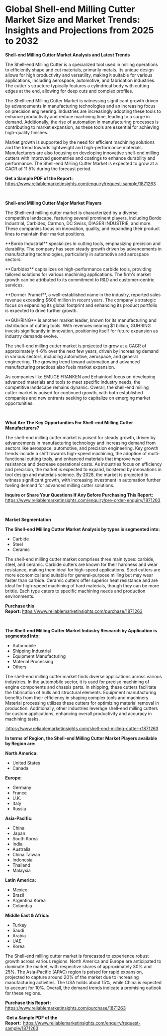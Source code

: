 <p><h1>Global Shell-end Milling Cutter Market Size and Market Trends: Insights and Projections from 2025 to 2032</h1></p><p><strong>Shell-end Milling Cutter Market Analysis and Latest Trends</strong></p>
<p><p>The Shell-end Milling Cutter is a specialized tool used in milling operations to efficiently shape and cut materials, primarily metals. Its unique design allows for high productivity and versatility, making it suitable for various applications, including aerospace, automotive, and fabrication industries. The cutter's structure typically features a cylindrical body with cutting edges at the end, allowing for deep cuts and complex profiles.</p><p>The Shell-end Milling Cutter Market is witnessing significant growth driven by advancements in manufacturing technologies and an increasing focus on precision engineering. Industries are increasingly adopting these tools to enhance productivity and reduce machining time, leading to a surge in demand. Additionally, the rise of automation in manufacturing processes is contributing to market expansion, as these tools are essential for achieving high-quality finishes.</p><p>Market growth is supported by the need for efficient machining solutions and the trend towards lightweight and high-performance materials. Manufacturers are also focusing on developing innovative shell-end milling cutters with improved geometries and coatings to enhance durability and performance. The Shell-end Milling Cutter Market is expected to grow at a CAGR of 11.5% during the forecast period.</p></p>
<p><strong>Get a Sample PDF of the Report:&nbsp;</strong> <a href="https://www.reliablemarketinsights.com/enquiry/request-sample/1871263?utm_campaign=2606&utm_medium=2&utm_source=Github&utm_content=ia&utm_term=12042025&utm_id=shell-end-milling-cutter">https://www.reliablemarketinsights.com/enquiry/request-sample/1871263</a></p>
<p>&nbsp;</p>
<p><strong>Shell-end Milling Cutter Major Market Players</strong></p>
<p><p>The Shell-end milling cutter market is characterized by a diverse competitive landscape, featuring several prominent players, including Bordo Industrial, Carbidex, Carmon, DC Swiss, DIAGER INDUSTRIE, and more. These companies focus on innovation, quality, and expanding their product lines to maintain their market positions.</p><p>**Bordo Industrial** specializes in cutting tools, emphasizing precision and durability. The company has seen steady growth driven by advancements in manufacturing technologies, particularly in automotive and aerospace sectors. </p><p>**Carbidex** capitalizes on high-performance carbide tools, providing tailored solutions for various machining applications. The firm's market growth can be attributed to its commitment to R&D and customer-centric services.</p><p>**Dormer Pramet**, a well-established name in the industry, reported sales revenue exceeding $600 million in recent years. The company's strategic focus on expanding its global footprint and enhancing its product portfolio is expected to drive further growth.</p><p>**GUHRING** is another market leader, known for its manufacturing and distribution of cutting tools. With revenues nearing $1 billion, GUHRING invests significantly in innovation, positioning itself for future expansion as industry demands evolve.</p><p>The shell-end milling cutter market is projected to grow at a CAGR of approximately 4-6% over the next few years, driven by increasing demand in various sectors, including automotive, aerospace, and general engineering. The growing trend toward automation and advanced manufacturing practices also fuels market expansion.</p><p>As companies like EMUGE FRANKEN and Echaintool focus on developing advanced materials and tools to meet specific industry needs, the competitive landscape remains dynamic. Overall, the shell-end milling cutter market is poised for continued growth, with both established companies and new entrants seeking to capitalize on emerging market opportunities.</p></p>
<p>&nbsp;</p>
<p><strong>What Are The Key Opportunities For Shell-end Milling Cutter Manufacturers?</strong></p>
<p><p>The shell-end milling cutter market is poised for steady growth, driven by advancements in manufacturing technology and increasing demand from sectors like aerospace, automotive, and precision engineering. Key growth trends include a shift towards high-speed machining, the adoption of multi-functional cutting tools, and enhanced materials that improve wear resistance and decrease operational costs. As industries focus on efficiency and precision, the market is expected to expand, bolstered by innovations in tool design and materials science. By 2028, the market is projected to witness significant growth, with increasing investment in automation further fueling demand for advanced milling cutter solutions.</p></p>
<p><strong>Inquire or Share Your Questions If Any Before Purchasing This Report:</strong> <a href="https://www.reliablemarketinsights.com/enquiry/pre-order-enquiry/1871263?utm_campaign=2606&utm_medium=2&utm_source=Github&utm_content=ia&utm_term=12042025&utm_id=shell-end-milling-cutter">https://www.reliablemarketinsights.com/enquiry/pre-order-enquiry/1871263</a></p>
<p>&nbsp;</p>
<p><strong>Market Segmentation</strong></p>
<p><strong>The Shell-end Milling Cutter Market Analysis by types is segmented into:</strong></p>
<p><ul><li>Carbide</li><li>Steel</li><li>Ceramic</li></ul></p>
<p><p>The shell-end milling cutter market comprises three main types: carbide, steel, and ceramic. Carbide cutters are known for their hardness and wear resistance, making them ideal for high-speed applications. Steel cutters are more economical and suitable for general-purpose milling but may wear faster than carbide. Ceramic cutters offer superior heat resistance and are ideal for high-speed machining of hard materials, though they can be more brittle. Each type caters to specific machining needs and production environments.</p></p>
<p><strong>Purchase this Report:&nbsp;</strong><a href="https://www.reliablemarketinsights.com/purchase/1871263?utm_campaign=2606&utm_medium=2&utm_source=Github&utm_content=ia&utm_term=12042025&utm_id=shell-end-milling-cutter">https://www.reliablemarketinsights.com/purchase/1871263</a></p>
<p>&nbsp;</p>
<p><strong>The Shell-end Milling Cutter Market Industry Research by Application is segmented into:</strong></p>
<p><ul><li>Automobile</li><li>Shipping Industrial</li><li>Equipment Manufacturing</li><li>Material Processing</li><li>Others</li></ul></p>
<p><p>The shell-end milling cutter market finds diverse applications across various industries. In the automobile sector, it is used for precise machining of engine components and chassis parts. In shipping, these cutters facilitate the fabrication of hulls and structural elements. Equipment manufacturing benefits from their efficiency in shaping complex tools and machinery. Material processing utilizes these cutters for optimizing material removal in production. Additionally, other industries leverage shell-end milling cutters for custom applications, enhancing overall productivity and accuracy in machining tasks.</p></p>
<p><a href="https://www.reliablemarketinsights.com/shell-end-milling-cutter-r1871263?utm_campaign=2606&utm_medium=2&utm_source=Github&utm_content=ia&utm_term=12042025&utm_id=shell-end-milling-cutter">&nbsp;https://www.reliablemarketinsights.com/shell-end-milling-cutter-r1871263</a></p>
<p><strong>In terms of Region, the Shell-end Milling Cutter Market Players available by Region are:</strong></p>
<p>
    <p> <strong> North America: </strong>
        <ul>
            <li>United States</li>
            <li>Canada</li>
        </ul>
        </p> 
    <p> <strong> Europe: </strong>
        <ul>
            <li>Germany</li>
            <li>France</li>
            <li>U.K.</li>
            <li>Italy</li>
            <li>Russia</li>
        </ul>
        </p> 
    <p> <strong> Asia-Pacific: </strong>
        <ul>
            <li>China</li>
            <li>Japan</li>
            <li>South Korea</li>
            <li>India</li>
            <li>Australia</li>
            <li>China Taiwan</li>
            <li>Indonesia</li>
            <li>Thailand</li>
            <li>Malaysia</li>
        </ul>
        </p> 
    <p> <strong> Latin America: </strong>
        <ul>
            <li>Mexico</li>
            <li>Brazil</li>
            <li>Argentina Korea</li>
            <li>Colombia</li>
        </ul>
        </p> 
    <p> <strong> Middle East & Africa: </strong>
        <ul>
            <li>Turkey</li>
            <li>Saudi</li>
            <li>Arabia</li>
            <li>UAE</li>
            <li>Korea</li>
        </ul>
    </p>
    </p>
<p><p>The Shell-end milling cutter market is forecasted to experience robust growth across various regions. North America and Europe are anticipated to dominate the market, with respective shares of approximately 30% and 25%. The Asia-Pacific (APAC) region is poised for rapid expansion, projected to capture around 20% of the market due to increasing manufacturing activities. The USA holds about 15%, while China is expected to account for 10%. Overall, the demand trends indicate a promising outlook for these regions.</p></p>
<p><strong>Purchase this Report: </strong><a href="https://www.reliablemarketinsights.com/purchase/1871263?utm_campaign=2606&utm_medium=2&utm_source=Github&utm_content=ia&utm_term=12042025&utm_id=shell-end-milling-cutter">https://www.reliablemarketinsights.com/purchase/1871263</a></p>
<p>&nbsp;<strong>Get a Sample PDF of the Report:&nbsp;&nbsp;</strong><a href="https://www.reliablemarketinsights.com/enquiry/request-sample/1871263?utm_campaign=2606&utm_medium=2&utm_source=Github&utm_content=ia&utm_term=12042025&utm_id=shell-end-milling-cutter">https://www.reliablemarketinsights.com/enquiry/request-sample/1871263</a></p>
<p><strong></strong></p>
<p><p></p><p></p><p></p></p>